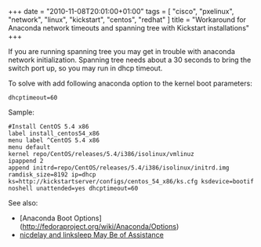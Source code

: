 +++
date = "2010-11-08T20:01:00+01:00"
tags = [ "cisco", "pxelinux", "network", "linux", "kickstart", "centos", "redhat" ]
title = "Workaround for Anaconda network timeouts and spanning tree with Kickstart installations"
+++

If you are running spanning tree you may get in trouble with anaconda network initialization.
Spanning tree needs about a 30 seconds to bring the switch port up, so you may run in dhcp timeout.

<!--more-->

To solve with add following anaconda option to the kernel boot parameters:

```text
dhcptimeout=60
```

Sample:

```text
#Install CentOS 5.4 x86
label install_centos54_x86
menu label ^CentOS 5.4 x86
menu default
kernel repo/CentOS/releases/5.4/i386/isolinux/vmlinuz
ipappend 2
append initrd=repo/CentOS/releases/5.4/i386/isolinux/initrd.img ramdisk_size=8192 ip=dhcp ks=http://kickstartserver/configs/centos_54_x86/ks.cfg ksdevice=bootif noshell unattended=yes dhcptimeout=60
```

See also:

- [Anaconda Boot Options] (http://fedoraproject.org/wiki/Anaconda/Options)
- [nicdelay and linksleep May Be of Assistance](http://fedoraproject.org/wiki/Anaconda/NetworkIssues#nicdelay_and_linksleep_May_Be_of_Assistance)
